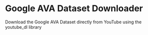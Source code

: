 # Google AVA Dataset Downloader

Download the Google AVA Dataset directly from YouTube using the youtube_dl library




